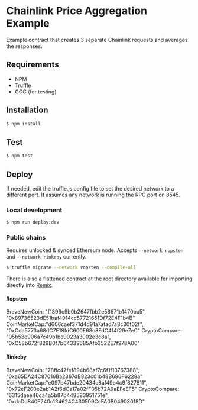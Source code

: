 # Chainlink Price Aggregation Example

Example contract that creates 3 separate Chainlink requests and averages the responses.

## Requirements

- NPM
- Truffle
- GCC (for testing)

## Installation

```bash
$ npm install
```

## Test

```bash
$ npm test
```

## Deploy

If needed, edit the truffle.js config file to set the desired network to a different port. It assumes any network is running the RPC port on 8545.

### Local development

```bash
$ npm run deploy:dev
```

### Public chains

Requires unlocked & synced Ethereum node. Accepts `--network ropsten` and `--network rinkeby` currently.

```bash
$ truffle migrate --network ropsten --compile-all
```

There is also a flattened contract at the root directory available for importing directly into [Remix](https://remix.ethereum.org).

#### Ropsten

BraveNewCoin: "f1896c9b0b2647fbb2e56671b1470ba5", "0x89736523dE51baf4914cc57721651Df72E4F1b4B"
CoinMarketCap:"d606caef371d4d91a7afad7a8c30f02f", "0xCda5773a68dC7E18fdC600E68c3FdC414f29e7eC"
CryptoCompare: "05b53e906a7c49b1be9023a3002e3c8a", "0xC58b672f829B0f7b64339685Afb3522E7f978A00"

#### Rinkeby

BraveNewCoin: "78ffc47fef894b68af7c6f1f13767388", "0xa65DA24C87016Ba2367dB823c01b48B696F6229a"
CoinMarketCap:"e097b47bde20434a8af49b4c9f827811", "0x72eF200e2ab1A2f6dCa17a02fF05b72A9aEFeEF5"
CryptoCompare: "6315daee46ca4a5b87b448583951751e", "0xdaDd840F240c134624C430509CcFA0B04903018D"